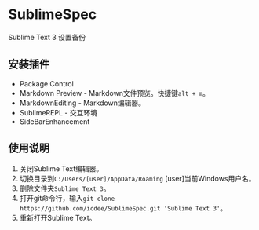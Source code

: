 # SublimeSpec
Sublime Text 3 设置备份

## 安装插件
- Package Control
- Markdown Preview - Markdown文件预览。快捷键`alt + m`。
- MarkdownEditing - Markdown编辑器。
- SublimeREPL - 交互环境
- SideBarEnhancement

## 使用说明

1. 关闭Sublime Text编辑器。
2. 切换目录到`C:/Users/[user]/AppData/Roaming` [user]当前Windows用户名。
3. 删除文件夹`Sublime Text 3`。
4. 打开git命令行，输入`git clone https://github.com/icdee/SublimeSpec.git 'Sublime Text 3'`。
5. 重新打开Sublime Text。
